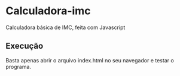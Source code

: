 # Calculadora-imc
Calculadora básica de IMC, feita com Javascript

## Execução
Basta apenas abrir o arquivo index.html no seu navegador e testar o programa.
